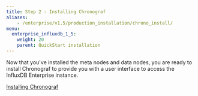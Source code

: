 ```yaml
---
title: Step 2 - Installing Chronograf
aliases:
    - /enterprise/v1.5/production_installation/chrono_install/
menu:
  enterprise_influxdb_1_5:
    weight: 20
    parent: QuickStart installation
---
```


Now that you've installed the meta nodes and data nodes, you are ready to install Chronograf
to provide you with a user interface to access the InfluxDB Enterprise instance.

[Installing Chronograf](/chronograf/latest/introduction/installation/)
